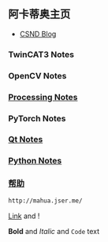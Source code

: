 ## 阿卡蒂奥主页


*  [CSND Blog](https://blog.csdn.net/akadiao)




### TwinCAT3 Notes

### OpenCV Notes

### [Processing Notes](https://github.com/akadiao/akadiao.github.com/blob/main/ProcessingNotes.md)

### PyTorch Notes


### [Qt Notes](https://github.com/akadiao/akadiao.github.com/blob/main/QtNotes.md)

### [Python Notes](https://github.com/akadiao/akadiao.github.com/blob/main/pythonFile.md)


### [帮助](https://github.com/akadiao/akadiao.github.com/blob/main/help.html) 


```markdown
http://mahua.jser.me/
```
[Link](url) and !


**Bold** and _Italic_ and `Code` text


